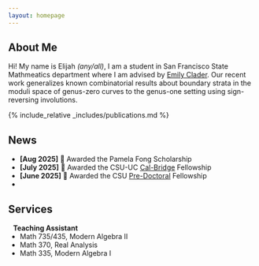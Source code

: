 ```yaml
---
layout: homepage
---
```


## About Me

Hi! My name is Elijah *(any/all)*, I am a student in San Francisco State Mathmeatics department where I am advised by [Emily Clader](https://sites.google.com/site/emilyclader/home). Our recent work generalizes known combinatorial results about boundary strata in the moduli space of genus-zero curves to the genus-one setting using sign-reversing involutions.

{% include_relative _includes/publications.md %}

<!--- ## Research Interests !-->
## News
- **[Aug 2025]** 🎉  Awarded the Pamela Fong Scholarship 
- **[July 2025]** 🎉  Awarded the CSU-UC [Cal-Bridge](https://calbridge.org/undergraduate-program/) Fellowship
- **[June 2025]** 🎉  Awarded the CSU [Pre-Doctoral](https://fellowships.sfsu.edu/california-pre-doctoral-program) Fellowship
- 
## Services
<h4 style="margin:0 10px 0;">Teaching Assistant</h4>
<ul style="margin:0 0 5px;">
  <li>Math 735/435, Modern Algebra II</li>
  <li>Math 370, Real Analysis</li>
  <li>Math 335, Modern Algebra I</li>
</ul>
